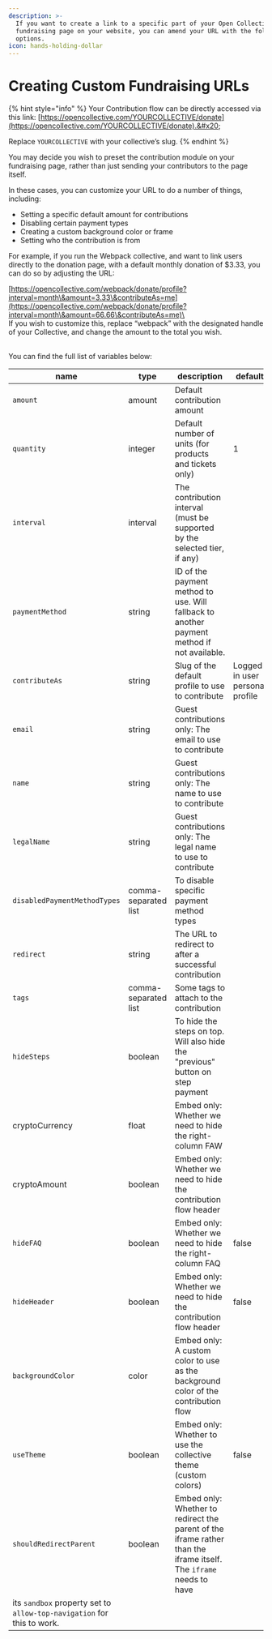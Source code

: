 ```yaml
---
description: >-
  If you want to create a link to a specific part of your Open Collective
  fundraising page on your website, you can amend your URL with the following
  options.
icon: hands-holding-dollar
---
```


# Creating Custom Fundraising URLs

{% hint style="info" %}
Your Contribution flow can be directly accessed via this link: [https://opencollective.com/YOURCOLLECTIVE/donate](https://opencollective.com/YOURCOLLECTIVE/donate).&#x20;

Replace `YOURCOLLECTIVE` with your collective’s slug.
{% endhint %}

You may decide you wish to preset the contribution module on your fundraising page, rather than just sending your contributors to the page itself.

In these cases, you can customize your URL to do a number of things, including:

* Setting a specific default amount for contributions
* Disabling certain payment types
* Creating a custom background color or frame
* Setting who the contribution is from&#x20;

For example, if you run the Webpack collective, and want to link users directly to the donation page, with a default monthly donation of $3.33, you can do so by adjusting the URL:

[https://opencollective.com/webpack/donate/profile?interval=month\&amount=3.33\&contributeAs=me](https://opencollective.com/webpack/donate/profile?interval=month\&amount=66.66\&contributeAs=me)\
\
If you wish to customize this, replace “webpack” with the designated handle of your Collective, and change the amount to the total you wish.

\
You can find the full list of variables below:

| name                                                                   | type                 | description                                                                                                        | default                         | example                                            |
| ---------------------------------------------------------------------- | -------------------- | ------------------------------------------------------------------------------------------------------------------ | ------------------------------- | -------------------------------------------------- |
| `amount`                                                               | amount               | Default contribution amount                                                                                        |                                 | `&amount=42.42`                                    |
| `quantity`                                                             | integer              | Default number of units (for products and tickets only)                                                            | 1                               | `&quantity=5`                                      |
| `interval`                                                             | interval             | The contribution interval (must be supported by the selected tier, if any)                                         |                                 | `&interval='month'`                                |
| `paymentMethod`                                                        | string               | ID of the payment method to use. Will fallback to another payment method if not available.                         |                                 |                                                    |
| `contributeAs`                                                         | string               | Slug of the default profile to use to contribute                                                                   | Logged in user personal profile |                                                    |
| `email`                                                                | string               | Guest contributions only: The email to use to contribute                                                           |                                 | `&email=test@opencollective.com`                   |
| `name`                                                                 | string               | Guest contributions only: The name to use to contribute                                                            |                                 | `&name=John Doe`                                   |
| `legalName`                                                            | string               | Guest contributions only: The legal name to use to contribute                                                      |                                 | `&legalName=John Doe`                              |
| `disabledPaymentMethodTypes`                                           | comma-separated list | To disable specific payment method types                                                                           |                                 | `&disabledPaymentMethodTypes=MANUAL,BANK_TRANSFER` |
| `redirect`                                                             | string               | The URL to redirect to after a successful contribution                                                             |                                 | `&redirect=https://www.example.com/thank-you`      |
| `tags`                                                                 | comma-separated list | Some tags to attach to the contribution                                                                            |                                 | `&tags=tag1,tag2`                                  |
| `hideSteps`                                                            | boolean              | To hide the steps on top. Will also hide the "previous" button on step payment                                     |                                 |                                                    |
| cryptoCurrency                                                         | float                | Embed only: Whether we need to hide the right-column FAW                                                           |                                 |                                                    |
| cryptoAmount                                                           | boolean              | Embed only: Whether we need to hide the contribution flow header                                                   |                                 |                                                    |
| `hideFAQ`                                                              | boolean              | Embed only: Whether we need to hide the right-column FAQ                                                           | false                           | `&hideFAQ=true`                                    |
| `hideHeader`                                                           | boolean              | Embed only: Whether we need to hide the contribution flow header                                                   | false                           | `&hideHeader=true`                                 |
| `backgroundColor`                                                      | color                | Embed only: A custom color to use as the background color of the contribution flow                                 |                                 | `&backgroundColor=#ff0000`                         |
| `useTheme`                                                             | boolean              | Embed only: Whether to use the collective theme (custom colors)                                                    | false                           | `&useTheme=true`                                   |
| `shouldRedirectParent`                                                 | boolean              | Embed only: Whether to redirect the parent of the iframe rather than the iframe itself. The `iframe` needs to have |                                 |                                                    |
| its `sandbox` property set to `allow-top-navigation` for this to work. |                      |                                                                                                                    |                                 |                                                    |
